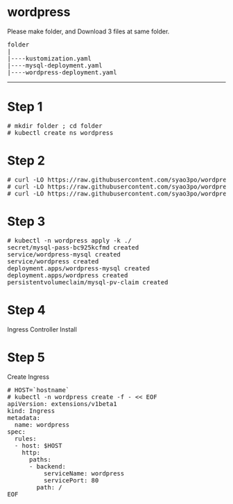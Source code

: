 # wordpress

Please make folder, and Download 3 files at same folder.
<pre>
folder
|
|----kustomization.yaml
|----mysql-deployment.yaml
|----wordpress-deployment.yaml
</pre>
---------

# Step 1
<pre>
# mkdir folder ; cd folder
# kubectl create ns wordpress
</pre>

# Step 2
<pre>
# curl -LO https://raw.githubusercontent.com/syao3po/wordpress/master/kustomization.yaml
# curl -LO https://raw.githubusercontent.com/syao3po/wordpress/master/mysql-deployment.yaml
# curl -LO https://raw.githubusercontent.com/syao3po/wordpress/master/wordpress-deployment.yaml
</pre>
# Step 3
<pre>
# kubectl -n wordpress apply -k ./
secret/mysql-pass-bc925kcfmd created
service/wordpress-mysql created
service/wordpress created
deployment.apps/wordpress-mysql created
deployment.apps/wordpress created
persistentvolumeclaim/mysql-pv-claim created
</pre>

# Step 4
Ingress Controller Install



# Step 5

Create Ingress

<pre>
# HOST=`hostname`
# kubectl -n wordpress create -f - << EOF
apiVersion: extensions/v1beta1
kind: Ingress
metadata:
  name: wordpress
spec:
  rules:
  - host: $HOST
    http:
      paths:
      - backend:
          serviceName: wordpress
          servicePort: 80
        path: /
EOF
</pre>

